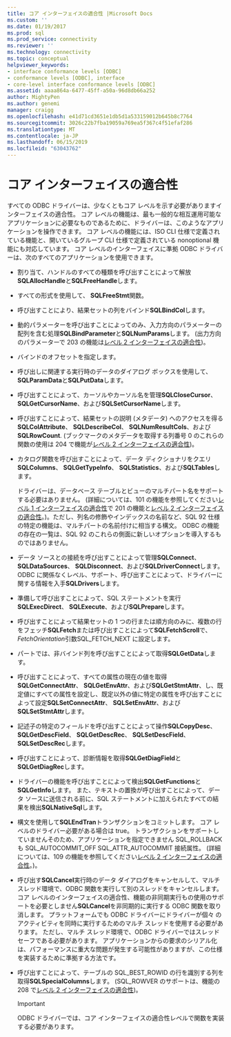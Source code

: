 ```yaml
---
title: コア インターフェイスの適合性 |Microsoft Docs
ms.custom: ''
ms.date: 01/19/2017
ms.prod: sql
ms.prod_service: connectivity
ms.reviewer: ''
ms.technology: connectivity
ms.topic: conceptual
helpviewer_keywords:
- interface conformance levels [ODBC]
- conformance levels [ODBC], interface
- core-level interface conformance levels [ODBC]
ms.assetid: aaaa864a-6477-45ff-a50a-96d8db66a252
author: MightyPen
ms.author: genemi
manager: craigg
ms.openlocfilehash: e41d71cd3651e1db5d1a533159012b645b8c7764
ms.sourcegitcommit: 3026c22b7fba19059a769ea5f367c4f51efaf286
ms.translationtype: MT
ms.contentlocale: ja-JP
ms.lasthandoff: 06/15/2019
ms.locfileid: "63043762"
---
```

# <a name="core-interface-conformance"></a>コア インターフェイスの適合性
すべての ODBC ドライバーは、少なくともコア レベルを示す必要がありますインターフェイスの適合性。 コア レベルの機能は、最も一般的な相互運用可能なアプリケーションに必要なものであるために、ドライバーは、このようなアプリケーションを操作できます。 コア レベルの機能には、ISO CLI 仕様で定義されている機能と、開いているグループ CLI 仕様で定義されている nonoptional 機能にも対応しています。 コア レベルのインターフェイスに準拠 ODBC ドライバーは、次のすべてのアプリケーションを使用できます。  
  
-   割り当て、ハンドルのすべての種類を呼び出すことによって解放**SQLAllocHandle**と**SQLFreeHandle**します。  
  
-   すべての形式を使用して、 **SQLFreeStmt**関数。  
  
-   呼び出すことにより、結果セットの列をバインド**SQLBindCol**します。  
  
-   動的パラメーターを呼び出すことによってのみ、入力方向のパラメーターの配列を含む処理**SQLBindParameter**と**SQLNumParams**します。 (出力方向のパラメーターで 203 の機能は[レベル 2 インターフェイスの適合性](../../../odbc/reference/develop-app/level-2-interface-conformance.md))。  
  
-   バインドのオフセットを指定します。  
  
-   呼び出しに関連する実行時のデータのダイアログ ボックスを使用して、 **SQLParamData**と**SQLPutData**します。  
  
-   呼び出すことによって、カーソルやカーソル名を管理**SQLCloseCursor**、 **SQLGetCursorName**、および**SQLSetCursorName**します。  
  
-   呼び出すことによって、結果セットの説明 (メタデータ) へのアクセスを得る**SQLColAttribute**、 **SQLDescribeCol**、 **SQLNumResultCols**、および**SQLRowCount**. (ブックマークのメタデータを取得する列番号 0 のこれらの関数の使用は 204 で機能が[レベル 2 インターフェイスの適合性](../../../odbc/reference/develop-app/level-2-interface-conformance.md))。  
  
-   カタログ関数を呼び出すことによって、データ ディクショナリをクエリ**SQLColumns**、 **SQLGetTypeInfo**、 **SQLStatistics**、および**SQLTables**します。  
  
     ドライバーは、データベース テーブルとビューのマルチパート名をサポートする必要はありません。 (詳細については、101 の機能を参照してください[レベル 1 インターフェイスの適合性](../../../odbc/reference/develop-app/level-1-interface-conformance.md)で 201 の機能と[レベル 2 インターフェイスの適合性](../../../odbc/reference/develop-app/level-2-interface-conformance.md)。)。ただし、列名の修飾やインデックスの名前など、SQL 92 仕様の特定の機能は、マルチパートの名前付けに相当する構文。 ODBC の機能の存在の一覧は、SQL 92 のこれらの側面に新しいオプションを導入するものではありません。  
  
-   データ ソースとの接続を呼び出すことによって管理**SQLConnect**、 **SQLDataSources**、 **SQLDisconnect**、および**SQLDriverConnect**します。 ODBC に関係なくレベル、サポート、呼び出すことによって、ドライバーに関する情報を入手**SQLDrivers**します。  
  
-   準備して呼び出すことによって、SQL ステートメントを実行**SQLExecDirect**、 **SQLExecute**、および**SQLPrepare**します。  
  
-   呼び出すことによって結果セットの 1 つの行または順方向のみに、複数の行をフェッチ**SQLFetch**または呼び出すことによって**SQLFetchScroll**で、 *FetchOrientation*引数SQL_FETCH_NEXT に設定します。  
  
-   パートでは、非バインド列を呼び出すことによって取得**SQLGetData**します。  
  
-   呼び出すことによって、すべての属性の現在の値を取得**SQLGetConnectAttr**、 **SQLGetEnvAttr**、および**SQLGetStmtAttr**、し、既定値にすべての属性を設定し、既定以外の値に特定の属性を呼び出すことによって設定**SQLSetConnectAttr**、 **SQLSetEnvAttr**、および**SQLSetStmtAttr**します。  
  
-   記述子の特定のフィールドを呼び出すことによって操作**SQLCopyDesc**、 **SQLGetDescField**、 **SQLGetDescRec**、 **SQLSetDescField**、**SQLSetDescRec**します。  
  
-   呼び出すことによって、診断情報を取得**SQLGetDiagField**と**SQLGetDiagRec**します。  
  
-   ドライバーの機能を呼び出すことによって検出**SQLGetFunctions**と**SQLGetInfo**します。 また、テキストの置換が呼び出すことによって、データ ソースに送信される前に、SQL ステートメントに加えられたすべての結果を検出**SQLNativeSql**します。  
  
-   構文を使用して**SQLEndTran**トランザクションをコミットします。 コア レベルのドライバー必要がある場合は true。 トランザクションをサポートしていませんそのため、アプリケーションを指定できません SQL_ROLLBACK も SQL_AUTOCOMMIT_OFF SQL_ATTR_AUTOCOMMIT 接続属性。 (詳細については、109 の機能を参照してください[レベル 2 インターフェイスの適合性](../../../odbc/reference/develop-app/level-2-interface-conformance.md)。)。  
  
-   呼び出す**SQLCancel**実行時のデータ ダイアログをキャンセルして、マルチ スレッド環境で、ODBC 関数を実行して別のスレッドをキャンセルします。 コア レベルのインターフェイスの適合性、機能の非同期実行もの使用のサポートを必要としません**SQLCancel**を非同期的に実行する ODBC 関数を取り消します。 プラットフォームでも ODBC ドライバーにドライバーが個々 のアクティビティを同時に実行するためのマルチ スレッドを使用する必要があります。 ただし、マルチ スレッド環境で、ODBC ドライバーではスレッド セーフである必要があります。 アプリケーションからの要求のシリアル化は、パフォーマンスに重大な問題が発生する可能性がありますが、この仕様を実装するために準拠する方法です。  
  
-   呼び出すことによって、テーブルの SQL_BEST_ROWID の行を識別する列を取得**SQLSpecialColumns**します。 (SQL_ROWVER のサポートは、機能の 208 で[レベル 2 インターフェイスの適合性](../../../odbc/reference/develop-app/level-2-interface-conformance.md))。  
  
    > [!IMPORTANT]  
    >  ODBC ドライバーでは、コア インターフェイスの適合性レベルで関数を実装する必要があります。
